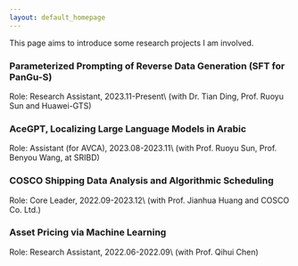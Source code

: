 ```yaml
---
layout: default_homepage
---
```

This page aims to introduce some research projects I am involved. 

### Parameterized Prompting of Reverse Data Generation (SFT for PanGu-S)
Role: Research Assistant, 2023.11-Present\\
(with Dr. Tian Ding, Prof. Ruoyu Sun and Huawei-GTS)
### AceGPT, Localizing Large Language Models in Arabic
Role: Assistant (for AVCA), 2023.08-2023.11\\
(with Prof. Ruoyu Sun, Prof. Benyou Wang, at SRIBD)

### COSCO Shipping Data Analysis and Algorithmic Scheduling
Role: Core Leader, 2022.09-2023.12\\
(with Prof. Jianhua Huang and COSCO Co. Ltd.)

### Asset Pricing via Machine Learning
Role: Research Assistant, 2022.06-2022.09\\
(with Prof. Qihui Chen)